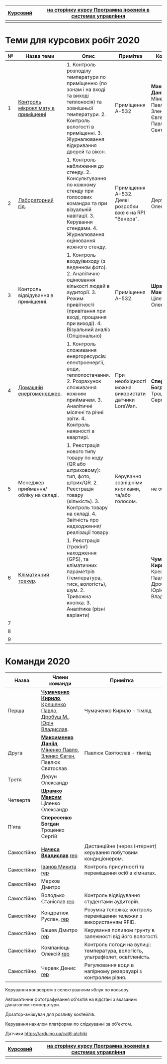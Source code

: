 | [Курсовий](README.md) | [на сторінку курсу Програмна інженеія в системах управління](../README.md) |
| --------------------- | ------------------------------------------------------------ |
|                       |                                                              |

# Теми для курсових робіт 2020

| №    | Назва теми                                                   | Опис                                                         | Примітка                                                 | Команда                                                      |
| ---- | ------------------------------------------------------------ | ------------------------------------------------------------ | -------------------------------------------------------- | ------------------------------------------------------------ |
| 1    | [Контроль мікроклімату в приміщенні](https://github.com/Poseidonnnn/Poseidon) | 1. Контроль розподілу температури по приміщенню (по зонам і на вході та виході теплоносія) та зовнішньої температури. 2. Контроль вологості в приміщенні. 3. Журналювання відкривання дверей та вікон. | Приміщення А-532                                         | **Максименко Данііл**, Міненко Павло, Зленко Євген, Павлюк Святослав |
| 2    | [Лабораторний гід](https://github.com/oilseer/Kursova-AK-1-1-Nachesa). | 1. Контроль наближення до стенду. 2. Консультування по кожному стенду при голосових командах та при візуальній навігації. 3. Керування стендами. 4. Журналювання оцінювання кожного стенду. | Приміщення А-532.  Деякі розробки вже є на RPI "Венера". | Дерун Олександр,                                             |
| 3    | Контроль відвідування в приміщенні.                          | 1. Контроль входу/виходу (з веденням фото). 2. Аналітичне оцінювання кількості людей в аудиторії.  3. Режим привітності (привітання при вході, прощання при виході). 4. Візуальний аналіз (Опціонально) | Приміщення А-532.                                        | **Шрамко Максим**, Ціленко Олександр                         |
| 4    | [Домашній енергоменеджер](https://github.com/Bogdan2001-wq/AK-1-1-group-4). | 1. Контроль споживання енергоресурсів: електроенергії, води, теплопостачання. 2. Розрахунок споживання кожним приймачем.  3. Аналітичні місячні та річні звіти. 4. Контроль наявності в квартирі. | При необхідності можна використати датчики LoraWan.      | **Спересенко Богдан**, Троценко Сергій                       |
| 5    | Менеджер приймання/обліку на складі.                         | 1. Реєстрація нового типу товару по коду (QR або штриховому): тип, фото, штрих/QR. 2. Реєстрація товару (кількість). 3.  Контроль товару на складі. 4. Звітність про надходження/реалізації товару. | Керування зовнішніми кнопками, та/або голосом.           | не обрано                                                    |
| 6    | [Кліматичний трекер](https://github.com/cmcreator/ClimateTracker). | 1. Реєстрація (трекінг) находження (GPS), та кліматичних параметрів (температура, тиск, вологість), шум. 2. Тривожна кнопка. 3. Аналітика (різні варіанти) |                                                          | **Чумаченко Кирило**, Крещенко Павло, Дробуш М., Юрін Владислав. |
| 7    |                                                              |                                                              |                                                          |                                                              |
| 8    |                                                              |                                                              |                                                          |                                                              |
| 9    |                                                              |                                                              |                                                          |                                                              |

# Команди 2020

| Назва      | Члени команди                                                | Примітка                                                     |
| ---------- | ------------------------------------------------------------ | ------------------------------------------------------------ |
| Перша      | [**Чумаченко Кирило**](2020/Chumachenko_Kirill.md), <br />[Крещенко Павло](2020/Kreshenko_Pavlo.md), <br />[Дробуш М.](2020/Drobush_Mykola.md), <br />[Юрін Владислав](2020/Yurin_Vlad.md). | Чумаченко Кирило - тімлід                                    |
| Друга      | **[Максименко Данііл](2020/Maksymenko_Daniil.md)**, <br />[Міненко Павло](2020/Minenko_Pavlo.md), <br />[Зленко Євген](2020/Zlenko_Evhen.md), <br />Павлюк Святослав | Павлюк Святослав - тімлід                                    |
| Третя      | Дерун Олександр                                              |                                                              |
| Четверта   | **[Шрамко Максим](2020/Shramko_Maksim.md)**<br />Ціленко Олександр |                                                              |
| П'ята      | **Спересенко Богдан**<br />Троценко Сергій<br />             |                                                              |
|            |                                                              |                                                              |
| Самостійно | [**Начеса Владислав**](2020/Nachesa_Vlad.md) [rep](https://github.com/oilseer/kursova) | Дистанційне (через Інтернет) керування побутовим кондиціонером. |
| Самостійно | [Іванов Микита](2020/Ivanov_Nikita.md) [rep](https://github.com/wintercamo/kursovaya) | Контроль присутності та переміщення осіб в кімнатах.         |
| Самостійно | Марков Дмитро                                                |                                                              |
| Самостійно | Володько Станіслав [rep](https://github.com/Stas0000/--1-1)  | Контроль відвідування студентами аудиторій.                  |
| Самостійно | Кондратюк Руслан, [rep](https://github.com/rrecrash/party-3) | Розумна тележка: контроль переміщення тележки з використанням RFID. |
| Самостійно | Башев Дмитро [rep](https://github.com/BashevD/Kursova_robota) | Керування поливом грунту в залежності від його вологості.    |
| Самостійно | Компанієць Олексій [rep](https://github.com/Kompaniets624/projekt) | Контроль погоди на вулиці: температура, вологість, ультрафіолет, освітленість. |
| Самостійно | Червяк Денис [rep](https://github.com/Mystic7Stilez77/Kyrsa4) | Регулювання води в напірному резервуарі з контролем рівня.   |

Керування конвеєром з селектуванням яблук по кольору.

Автоматичне фотографування об'єктів на відстані з вказаним діапазоном температури.  

Дозатор-змішувач для розливу коктейлів.

Керування нахилом платформи по слідкуванні за об'єктом.     



Датчики https://arduino.ua/cat6-atchiki

| [Курсовий](README.md) | [на сторінку курсу Програмна інженеія в системах управління](../README.md) |
| --------------------- | ------------------------------------------------------------ |
|                       |                                                              |






